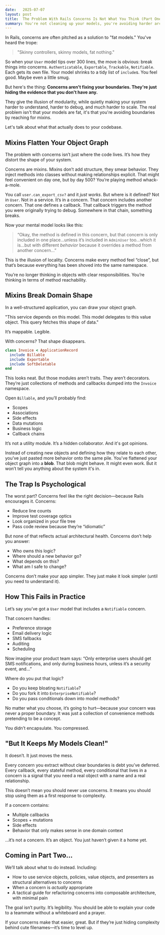 ```yaml
---
date:   2025-07-07
layout: post
title:  The Problem With Rails Concerns Is Not What You Think (Part One)
summary: You're not cleaning up your models, you're avoiding harder architectural decisions.
---
```


In Rails, concerns are often pitched as a solution to "fat models." You've heard the trope:

> "Skinny controllers, skinny models, fat nothing."

So when your `User` model tips over 300 lines, the move is obvious: break things into concerns. `Authenticatable`, `Exportable`, `Trackable`, `Notifiable`. Each gets its own file. Your model shrinks to a tidy list of `include`s. You feel good. Maybe even a little smug.

But here's the thing: **Concerns aren't fixing your boundaries. They're just hiding the evidence that you don't have any.**

They give the illusion of modularity, while quietly making your system harder to understand, harder to debug, and much harder to scale. The real problem isn't that your models are fat, it's that you're avoiding boundaries by reaching for mixins.

Let's talk about what that actually does to your codebase.

## Mixins Flatten Your Object Graph

The problem with concerns isn’t just where the code lives.
It’s how they distort the shape of your system.

Concerns are mixins. Mixins don’t add structure, they smear behavior. They inject methods into classes without making relationships explicit. That might feel convenient on day one, but by day 500? You’re playing method whack-a-mole.

You call `user.can_export_csv?` and it _just works_. But where is it defined? Not in `User`. Not in a service. It’s in a concern. That concern includes another concern. That one defines a callback. That callback triggers the method you were originally trying to debug. Somewhere in that chain, something breaks.

Now your mental model looks like this:

> “Okay, the method is defined in this concern, but that concern is only included in one place…unless it’s included in `AdminUser` too…which it is…but with different _behavior_ because it overrides a method from another concern…”

This is the illusion of locality. Concerns make every method feel “close”, but that’s because everything has been shoved into the same namespace.

You’re no longer thinking in objects with clear responsibilities.
You’re thinking in terms of method reachability.

## Mixins Break Domain Shape

In a well-structured application, you can draw your object graph.

"This service depends on this model. This model delegates to this value object. This query fetches this shape of data."

It’s mappable. Legible.

With concerns? That shape disappears.

```rb
class Invoice < ApplicationRecord
  include Billable
  include Exportable
  include SoftDeletable
end
```

This looks neat. But those modules aren’t traits. They aren’t decorators. They’re just collections of methods and callbacks dumped into the `Invoice` namespace.

Open `Billable`, and you’ll probably find:

- Scopes
- Associations
- Side effects
- Data mutations
- Business logic
- Callback chains

It’s not a utility module. It’s a hidden collaborator. And it's got opinions.

Instead of creating new objects and defining how they relate to each other, you’ve just pasted more behavior onto the same pile. You've flattened your object graph into a **blob**. That blob might behave. It might even work. But it won’t tell you anything about the system it's in.

## The Trap Is Psychological


The worst part? Concerns feel like the right decision—because Rails encourages it. Concerns:

- Reduce line counts
- Improve test coverage optics
- Look organized in your file tree
- Pass code review because they’re “idiomatic”

But none of that reflects actual architectural health. Concerns don’t help you answer:

- Who owns this logic?
- Where should a new behavior go?
- What depends on this?
- What am I safe to change?

Concerns don’t make your app simpler. They just make it look simpler (until you need to understand it).

## How This Fails in Practice

Let’s say you’ve got a `User` model that includes a `Notifiable` concern.

That concern handles:

- Preference storage
- Email delivery logic
- SMS fallbacks
- Auditing
- Scheduling

Now imagine your product team says: “Only enterprise users should get SMS notifications, and only during business hours, unless it’s a security event, and…”

Where do you put that logic?

- Do you keep bloating `Notifiable`?
- Do you fork it into `EnterpriseNotifiable`?
- Do you pass conditionals down into model methods?

No matter what you choose, it’s going to hurt—because your concern was never a proper boundary. It was just a collection of convenience methods pretending to be a concept.

You didn’t encapsulate. You compressed.


## "But It Keeps My Models Clean!"

It doesn’t. It just moves the mess.

Every concern you extract without clear boundaries is debt you’ve deferred. Every callback, every stateful method, every conditional that lives in a concern is a signal that you need a real object with a name and a real relationship.

This doesn’t mean you should never use concerns. It means you should stop using them as a first response to complexity.

If a concern contains:

- Multiple callbacks
- Scopes + mutations
- Side effects
- Behavior that only makes sense in one domain context

…it’s not a concern. It’s an object. You just haven’t given it a home yet.

## Coming in Part Two...

We’ll talk about what to do instead. Including:

- How to use service objects, policies, value objects, and presenters as structural alternatives to concerns
- When a concern is _actually_ appropriate
- A tactical guide for refactoring concerns into composable architecture, with minimal pain

The goal isn’t purity. It’s legibility. You should be able to explain your code to a teammate without a whiteboard and a prayer.

If your concerns make that easier, great.
But if they’re just hiding complexity behind cute filenames—it’s time to level up.






<!--
## Concerns as Coping Mechanism

To be clear, concerns aren't inherently bad. They’re a tool that Rails gives you to share behavior across models. But in most apps, they’re used less like surgical instruments and more like junk drawers.

Take this classic:

```rb
class Invoice < ApplicationRecord
  include Billable
  include Exportable
  include SoftDeletable
end
```

Looks clean. Looks modular.

Now open `concerns/billable.rb`:

```rb
module Billable
  extend ActiveSupport::Concern

  included do
    has_many :payments
    after_create :assign_invoice_number
    scope :overdue, -> { where('due_date < ?', Date.today) }
  end

  def total_due
    line_items.sum(&:total)
  end

  def mark_as_paid
    update!(paid_at: Time.current)
    Payment.create!(...)
  end
end
```

What is this _really_?

It's a second model. A shadow class. A backdoor entry point for behavior that should probably be isolated, or owned, or at least explained. Instead, it's mixed in and forgotten (until you have to debug it).

## Mixins Flatten Your Object Graph

The problem with concerns isn’t just where the code lives. It’s how they distort your ability to reason about the system.

Mixins collapse your object graph. They make every method feel “close,” even if it comes from somewhere totally unrelated. That might feel convenient on day one, but by day 500? You're playing method whack-a-mole.

On paper, concerns are "modular". They let you define reusable chunks of behavior, sprinkle them around your app, and keep your model files from ballooning. But what you gain in perceived tidiness, you lose in semantic clarity and explicit connections.

## Everything Is Everywhere All at Once

When you include a concern into a model, you're not composing objects so much as smearing behavior. You've taken a bunch of methods and dumped them into the same namespace, without clearly stating what owns what.

You call `user.can_export_csv?` and it _just works_. Until it doesn't.

Then you Cmd+Click into it and discover it's defined in a module named `Exportable`. That module, of course, includes other modules. That module uses callbacks. That callback triggers another method defined two modules over.

Now your mental stack looks like this:

> "Okay, the method is defined in this concern, but that concern is only included in one place...except it depends on another concern...which defines a callback...that fires _before_ the method I'm actually trying to debug. Cool."

This is the illusion of locality. Concerns make behavior feel "close", but that's because everything has been shoved into the same drawer.

## Mixins Break Object-Oriented Thinking

When everything is included everywhere, you stop thinking in objects. You stop asking:

- Who owns this behavior?
- What _role_ does this class play in the domain?
- What are the boundaries of this object?

Instead, you think:

> "Where is this method defined?"
> "Which concern is causing this callback to fire?"
> "Why does changing this thing in `Invoice` break `Subscription`?"

You lose all the benefits of OO when you trade it for duct tape pretending to be architecture.

## You're Losing the Shape of Your System

Good architecture is legible. You can draw it.

"This model talks to that model. This service coordinates those two things. This object makes a decision based on this value."

But concerns destroy that shape.

Because they’re **injected**, not composed, the object graph flattens into a pile of behaviors. Instead of meaningful edges and relationships, you get:

```txt
User
├── includes Authenticatable
├── includes RoleAssignable
├── includes Exportable
├── includes Trackable
```

Looks harmless. But these behaviors aren't small. They're complex, stateful, and interdependent.

What should be a clear representation of a domain concept becomes a grab bag of abilities.

## It Compounds Over Time

On day one, this architecture feels great. You've reduced duplication, split up files, followed The Rails Way™.

But on day 100? You can’t remember which method came from which module.

On day 300? You’re afraid to change anything in the concern because you don’t know who else includes it.

On day 500? A new hire asks, “Wait, where does this method actually live?” and your answer is “...uhhhh, let me grep real quick.”

This is technical debt in its purest form: a design decision that feels cheap now but becomes expensive later.

## TL;DR: Mixins Obscure Structure

With mixins:

- There’s no visibility into what depends on what.
- You can’t model your domain. You’re just naming buckets.
- You lose the ability to tell stories with your code when the narrative is scattered.

You haven't eliminated any complexity. You’ve just flattened it, obfuscated it, and hoped nobody trips on it later. -->

<!-- And someone always does. -->
